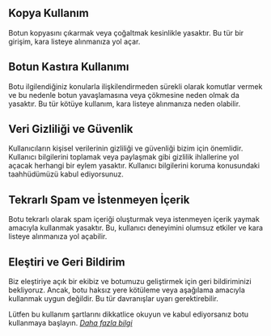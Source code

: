 ## Kopya Kullanım
Botun kopyasını çıkarmak veya çoğaltmak kesinlikle yasaktır. Bu tür bir girişim, kara listeye alınmanıza yol açar.

## Botun Kastıra Kullanımı
Botu ilgilendiğiniz konularla ilişkilendirmeden sürekli olarak komutlar vermek ve bu nedenle botun yavaşlamasına veya çökmesine neden olmak da yasaktır. Bu tür kötüye kullanım, kara listeye alınmanıza neden olabilir.

## Veri Gizliliği ve Güvenlik
Kullanıcıların kişisel verilerinin gizliliği ve güvenliği bizim için önemlidir. Kullanıcı bilgilerini toplamak veya paylaşmak gibi gizlilik ihlallerine yol açacak herhangi bir eylem yasaktır. Kullanıcı bilgilerini koruma konusundaki taahhüdümüzü kabul ediyorsunuz.

## Tekrarlı Spam ve İstenmeyen İçerik 
Botu tekrarlı olarak spam içeriği oluşturmak veya istenmeyen içerik yaymak amacıyla kullanmak yasaktır. Bu, kullanıcı deneyimini olumsuz etkiler ve kara listeye alınmanıza yol açabilir.

## Eleştiri ve Geri Bildirim
Biz eleştiriye açık bir ekibiz ve botumuzu geliştirmek için geri bildiriminizi bekliyoruz. Ancak, botu haksız yere kötüleme veya aşağılama amacıyla kullanmak uygun değildir. Bu tür davranışlar uyarı gerektirebilir.

Lütfen bu kullanım şartlarını dikkatlice okuyun ve kabul ediyorsanız botu kullanmaya başlayın. [*Daha fazla bilgi*]([https://discord.gg/55dfV3u5f8])
